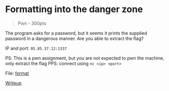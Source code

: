 # Formatting into the danger zone

> Pwn - 300pts

The program asks for a password, but it seems it prints the supplied password in a dangerous manner. Are you able to extract the flag?

IP and port: `95.85.37.12:1337`

PS: This is a pwn assignment, but you are not expected to pwn the machine, only extract the flag
PPS: connect using `nc <ip> <port>`

File: [format](./format)

[Writeup](./writeup.md)
